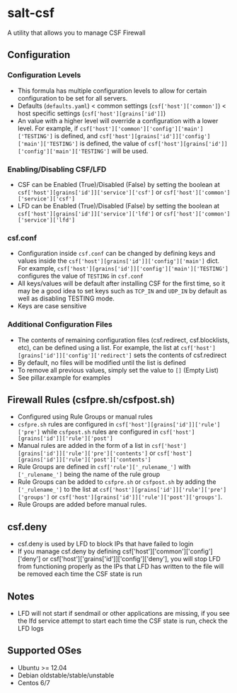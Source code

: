 # salt-csf
A utility that allows you to manage CSF Firewall

## Configuration
### Configuration Levels
 * This formula has multiple configuration levels to allow for certain configuration to be set for all servers.
 * Defaults (`defaults.yaml`) < common settings (`csf['host']['common']`) < host specific settings (`csf['host'][grains['id']]`)
 * An value with a higher level will override a configuration with a lower level. For example, if `csf['host']['common']['config']['main']['TESTING']` is defined, and `csf['host'][grains['id']]['config']['main']['TESTING']` is defined, the value of `csf['host'][grains['id']]['config']['main']['TESTING']` will be used.
### Enabling/Disabling CSF/LFD
 * CSF can be Enabled (True)/Disabled (False) by setting the boolean at `csf['host'][grains['id']]['service']['csf']` or `csf['host']['common']['service']['csf']`
 * LFD can be Enabled (True)/Disabled (False) by setting the boolean at `csf['host'][grains['id']]['service']['lfd']` or `csf['host']['common']['service']['lfd']`
### csf.conf
 * Configuration inside `csf.conf` can be changed by defining keys and values inside the `csf['host'][grains['id']]['config']['main']` dict. For example, `csf['host'][grains['id']]['config']['main']['TESTING']` configures the value of `TESTING` in `csf.conf`
 * All keys/values will be default after installing CSF for the first time, so it may be a good idea to set keys such as `TCP_IN` and `UDP_IN` by default as well as disabling TESTING mode.
 * Keys are case sensitive
### Additional Configuration Files
 * The contents of remaining configuration files (csf.redirect, csf.blocklists, etc), can be defined using a list. For example, the list at `csf['host'][grains['id']]['config']['redirect']` sets the contents of csf.redirect
 * By default, no files will be modified until the list is defined
 * To remove all previous values, simply set the value to `[]` (Empty List)
 * See pillar.example for examples

## Firewall Rules (csfpre.sh/csfpost.sh)
 * Configured using Rule Groups or manual rules
 * `csfpre.sh` rules are configured in `csf['host'][grains['id']]['rule']['pre']` while `csfpost.sh` rules are configured in `csf['host'][grains['id']]['rule']['post']`
 * Manual rules are added in the form of a list in `csf['host'][grains['id']]['rule']['pre']['contents']` or `csf['host'][grains['id']]['rule']['post']['contents']`
 * Rule Groups are defined in `csf['rule']['_rulename_']` with `['_rulename_']` being the name of the rule group
 * Rule Groups can be added to `csfpre.sh` or `csfpost.sh` by adding the `['_rulename_']` to the list at `csf['host'][grains['id']]['rule']['pre']['groups']` or `csf['host'][grains['id']]['rule']['post']['groups']`.
 * Rule Groups are added before manual rules.

## csf.deny
 * csf.deny is used by LFD to block IPs that have failed to login
 * If you manage csf.deny by defining csf['host']['common']['config']['deny'] or csf['host']['grains['id']]['config']['deny'], you will stop LFD from functioning properly as the IPs that LFD has written to the file will be removed each time the CSF state is run

## Notes
 * LFD will not start if sendmail or other applications are missing, if you see the lfd service attempt to start each time the CSF state is run, check the LFD logs

## Supported OSes
 * Ubuntu >= 12.04
 * Debian oldstable/stable/unstable
 * Centos 6/7
